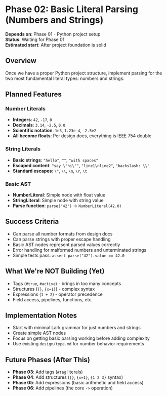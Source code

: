 # Phase 02: Basic Literal Parsing (Numbers and Strings)

**Depends on**: Phase 01 - Python project setup  
**Status**: Waiting for Phase 01  
**Estimated start**: After project foundation is solid

## Overview

Once we have a proper Python project structure, implement parsing for the two most fundamental literal types: numbers and strings.

## Planned Features

### Number Literals
- **Integers**: `42`, `-17`, `0`
- **Decimals**: `3.14`, `-2.5`, `0.0`  
- **Scientific notation**: `1e3`, `1.23e-4`, `-2.5e2`
- **All become floats**: Per design docs, everything is IEEE 754 double

### String Literals
- **Basic strings**: `"hello"`, `""`, `"with spaces"`
- **Escaped content**: `"say \"hi\""`, `"line1\nline2"`, `"backslash: \\"`
- **Standard escapes**: `\"`, `\\`, `\n`, `\r`, `\t`

### Basic AST
- **NumberLiteral**: Simple node with float value
- **StringLiteral**: Simple node with string value
- **Parse function**: `parse("42")` → `NumberLiteral(42.0)`

## Success Criteria

- Can parse all number formats from design docs
- Can parse strings with proper escape handling
- Basic AST nodes represent parsed values correctly
- Error handling for malformed numbers and unterminated strings
- Simple tests pass: `assert parse("42").value == 42.0`

## What We're NOT Building (Yet)

- Tags (`#true`, `#active`) - brings in too many concepts
- Structures (`{}`, `{x=1}`) - complex syntax
- Expressions (`1 + 2`) - operator precedence
- Field access, pipelines, functions, etc.

## Implementation Notes

- Start with minimal Lark grammar for just numbers and strings
- Create simple AST nodes
- Focus on getting basic parsing working before adding complexity
- Use existing `design/type.md` for number behavior requirements

## Future Phases (After This)

- **Phase 03**: Add tags (`#tag` literals)
- **Phase 04**: Add structures (`{}`, `{x=1}`, `{1 2 3}` syntax)  
- **Phase 05**: Add expressions (basic arithmetic and field access)
- **Phase 06**: Add pipelines (the core `->` operation)